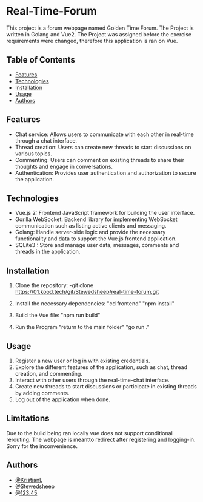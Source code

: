 # Real-Time-Forum

This project is a forum webpage named Golden Time Forum. The Project is written in Golang and Vue2.
The Project was assigned before the exercise requirements were changed, therefore this application is ran on Vue.

## Table of Contents

- [Features](#features)
- [Technologies](#technologies)
- [Installation](#installation)
- [Usage](#usage)
- [Authors](#authors)


## Features

- Chat service: Allows users to communicate with each other in real-time through a chat interface.
- Thread creation: Users can create new threads to start discussions on various topics.
- Commenting: Users can comment on existing threads to share their thoughts and engage in conversations.
- Authentication: Provides user authentication and authorization to secure the application.

## Technologies

- Vue.js 2: Frontend JavaScript framework for building the user interface.
- Gorilla WebSocket: Backend library for implementing WebSocket communication such as listing active clients and messaging.
- Golang: Handle server-side logic and provide the necessary functionality and data to support the Vue.js frontend application.
- SQLite3 : Store and manage user data, messages, comments and threads in the application.

## Installation

1. Clone the repository:
-git clone https://01.kood.tech/git/Stewedsheep/real-time-forum.git

2. Install the necessary dependencies:
"cd frontend"
"npm install"

3. Build the Vue file:
"npm run build"

4. Run the Program
"return to the main folder"
"go run ."

## Usage

1. Register a new user or log in with existing credentials.
2. Explore the different features of the application, such as chat, thread creation, and commenting.
3. Interact with other users through the real-time-chat interface.
4. Create new threads to start discussions or participate in existing threads by adding comments.
5. Log out of the application when done.

## Limitations

Due to the build being ran locally vue does not support conditional rerouting. The webpage is meantto redirect after registering and logging-in. Sorry for the inconvenience.

## Authors

- [@KristjanL](https://01.kood.tech/git/KristjanL)
- [@Stewedsheep](https://01.kood.tech/git/Stewedsheep)
- [@123.45](https://01.kood.tech/git/123.45)